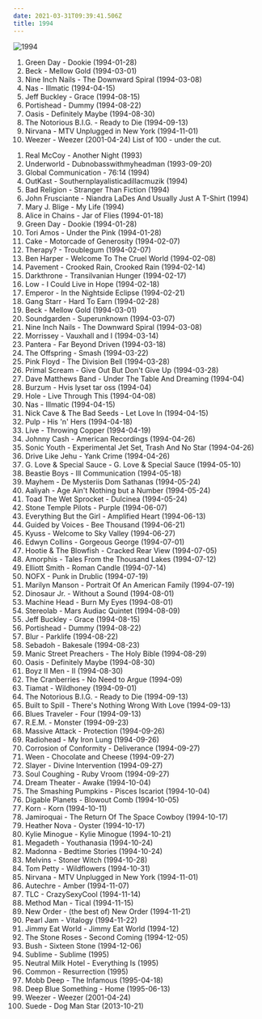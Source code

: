 ```yaml
---
date: 2021-03-31T09:39:41.506Z
title: 1994
---
```

![1994](http://coverartarchive.org/release/87888070-1b25-4830-aebc-dee490058b74/2550628489-250.jpg)
1. Green Day - Dookie (1994-01-28)
2. Beck - Mellow Gold (1994-03-01)
3. Nine Inch Nails - The Downward Spiral (1994-03-08)
4. Nas - Illmatic (1994-04-15)
5. Jeff Buckley - Grace (1994-08-15)
6. Portishead - Dummy (1994-08-22)
7. Oasis - Definitely Maybe (1994-08-30)
8. The Notorious B.I.G. - Ready to Die (1994-09-13)
9. Nirvana - MTV Unplugged in New York (1994-11-01)
10. Weezer - Weezer (2001-04-24)
List of 100 - under the cut.
<!-- more -->

1. Real McCoy - Another Night (1993)
2. Underworld - Dubnobasswithmyheadman (1993-09-20)
3. Global Communication - 76:14 (1994)
4. OutKast - Southernplayalisticadillacmuzik (1994)
5. Bad Religion - Stranger Than Fiction (1994)
6. John Frusciante - Niandra LaDes And Usually Just A T-Shirt (1994)
7. Mary J. Blige - My Life (1994)
8. Alice in Chains - Jar of Flies (1994-01-18)
9. Green Day - Dookie (1994-01-28)
10. Tori Amos - Under the Pink (1994-01-28)
11. Cake - Motorcade of Generosity (1994-02-07)
12. Therapy? - Troublegum (1994-02-07)
13. Ben Harper - Welcome To The Cruel World (1994-02-08)
14. Pavement - Crooked Rain, Crooked Rain (1994-02-14)
15. Darkthrone - Transilvanian Hunger (1994-02-17)
16. Low - I Could Live in Hope (1994-02-18)
17. Emperor - In the Nightside Eclipse (1994-02-21)
18. Gang Starr - Hard To Earn (1994-02-28)
19. Beck - Mellow Gold (1994-03-01)
20. Soundgarden - Superunknown (1994-03-07)
21. Nine Inch Nails - The Downward Spiral (1994-03-08)
22. Morrissey - Vauxhall and I (1994-03-14)
23. Pantera - Far Beyond Driven (1994-03-18)
24. The Offspring - Smash (1994-03-22)
25. Pink Floyd - The Division Bell (1994-03-28)
26. Primal Scream - Give Out But Don't Give Up (1994-03-28)
27. Dave Matthews Band - Under The Table And Dreaming (1994-04)
28. Burzum - Hvis lyset tar oss (1994-04)
29. Hole - Live Through This (1994-04-08)
30. Nas - Illmatic (1994-04-15)
31. Nick Cave & The Bad Seeds - Let Love In (1994-04-15)
32. Pulp - His 'n' Hers (1994-04-18)
33. Live - Throwing Copper (1994-04-19)
34. Johnny Cash - American Recordings (1994-04-26)
35. Sonic Youth - Experimental Jet Set, Trash And No Star (1994-04-26)
36. Drive Like Jehu - Yank Crime (1994-04-26)
37. G. Love & Special Sauce - G. Love & Special Sauce (1994-05-10)
38. Beastie Boys - Ill Communication (1994-05-18)
39. Mayhem - De Mysteriis Dom Sathanas (1994-05-24)
40. Aaliyah - Age Ain't Nothing but a Number (1994-05-24)
41. Toad The Wet Sprocket - Dulcinea (1994-05-24)
42. Stone Temple Pilots - Purple (1994-06-07)
43. Everything But the Girl - Amplified Heart (1994-06-13)
44. Guided by Voices - Bee Thousand (1994-06-21)
45. Kyuss - Welcome to Sky Valley (1994-06-27)
46. Edwyn Collins - Gorgeous George (1994-07-01)
47. Hootie & The Blowfish - Cracked Rear View (1994-07-05)
48. Amorphis - Tales From the Thousand Lakes (1994-07-12)
49. Elliott Smith - Roman Candle (1994-07-14)
50. NOFX - Punk in Drublic (1994-07-19)
51. Marilyn Manson - Portrait Of An American Family (1994-07-19)
52. Dinosaur Jr. - Without a Sound (1994-08-01)
53. Machine Head - Burn My Eyes (1994-08-01)
54. Stereolab - Mars Audiac Quintet (1994-08-09)
55. Jeff Buckley - Grace (1994-08-15)
56. Portishead - Dummy (1994-08-22)
57. Blur - Parklife (1994-08-22)
58. Sebadoh - Bakesale (1994-08-23)
59. Manic Street Preachers - The Holy Bible (1994-08-29)
60. Oasis - Definitely Maybe (1994-08-30)
61. Boyz II Men - II (1994-08-30)
62. The Cranberries - No Need to Argue (1994-09)
63. Tiamat - Wildhoney (1994-09-01)
64. The Notorious B.I.G. - Ready to Die (1994-09-13)
65. Built to Spill - There's Nothing Wrong With Love (1994-09-13)
66. Blues Traveler - Four (1994-09-13)
67. R.E.M. - Monster (1994-09-23)
68. Massive Attack - Protection (1994-09-26)
69. Radiohead - My Iron Lung (1994-09-26)
70. Corrosion of Conformity - Deliverance (1994-09-27)
71. Ween - Chocolate and Cheese (1994-09-27)
72. Slayer - Divine Intervention (1994-09-27)
73. Soul Coughing - Ruby Vroom (1994-09-27)
74. Dream Theater - Awake (1994-10-04)
75. The Smashing Pumpkins - Pisces Iscariot (1994-10-04)
76. Digable Planets - Blowout Comb (1994-10-05)
77. Korn - Korn (1994-10-11)
78. Jamiroquai - The Return Of The Space Cowboy (1994-10-17)
79. Heather Nova - Oyster (1994-10-17)
80. Kylie Minogue - Kylie Minogue (1994-10-21)
81. Megadeth - Youthanasia (1994-10-24)
82. Madonna - Bedtime Stories (1994-10-24)
83. Melvins - Stoner Witch (1994-10-28)
84. Tom Petty - Wildflowers (1994-10-31)
85. Nirvana - MTV Unplugged in New York (1994-11-01)
86. Autechre - Amber (1994-11-07)
87. TLC - CrazySexyCool (1994-11-14)
88. Method Man - Tical (1994-11-15)
89. New Order - (the best of) New Order (1994-11-21)
90. Pearl Jam - Vitalogy (1994-11-22)
91. Jimmy Eat World - Jimmy Eat World (1994-12)
92. The Stone Roses - Second Coming (1994-12-05)
93. Bush - Sixteen Stone (1994-12-06)
94. Sublime - Sublime (1995)
95. Neutral Milk Hotel - Everything Is (1995)
96. Common - Resurrection (1995)
97. Mobb Deep - The Infamous (1995-04-18)
98. Deep Blue Something - Home (1995-06-13)
99. Weezer - Weezer (2001-04-24)
100. Suede - Dog Man Star (2013-10-21)
